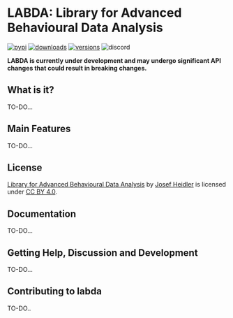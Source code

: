 # LABDA: Library for Advanced Behavioural Data Analysis

[![pypi](https://img.shields.io/pypi/v/labda.svg)](https://pypi.python.org/pypi/labda)
[![downloads](https://static.pepy.tech/badge/labda/month)](https://pepy.tech/project/labda)
[![versions](https://img.shields.io/pypi/pyversions/labda.svg)](https://github.com/josefheidler/labda)
![discord](https://img.shields.io/discord/1165947556807848016)

**LABDA is currently under development and may undergo significant API changes that could result in breaking changes.**

## What is it?

TO-DO...

## Main Features

TO-DO...

## License

[Library for Advanced Behavioural Data Analysis](https://labda.josefheidler.cz/) by [Josef Heidler](https://labda.josefheidler.cz/) is licensed under [CC BY 4.0](https://creativecommons.org/licenses/by/4.0/).

## Documentation

TO-DO...

## Getting Help, Discussion and Development

TO-DO...

## Contributing to labda

TO-DO..